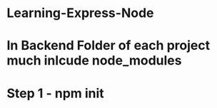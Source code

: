 # Learning-Express-Node 
# In Backend Folder of each project much inlcude node_modules
# Step 1 - npm init
